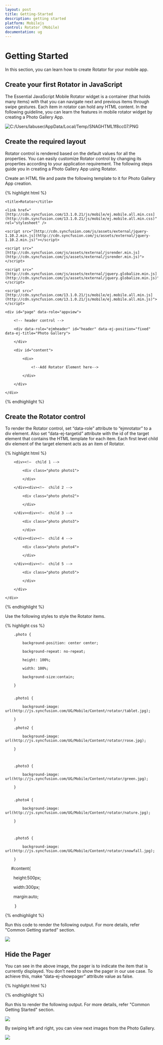 ```yaml
---
layout: post
title: Getting-Started
description: getting started
platform: Mobilejs
control: Rotator (Mobile)
documentation: ug
---
```


# Getting Started

In this section, you can learn how to create Rotator for your mobile app.

## Create your first Rotator in JavaScript

The Essential JavaScript Mobile Rotator widget is a container (that holds many items) with that you can navigate next and previous items through swipe gestures. Each item in rotator can hold any HTML content. In the following guideline, you can learn the features in mobile rotator widget by creating a Photo Gallery App.

![C:/Users/labuser/AppData/Local/Temp/SNAGHTML1f8cc07.PNG](Getting-Started_images/Getting-Started_img1.png)


## Create the required layout

Rotator control is rendered based on the default values for all the properties. You can easily customize Rotator control by changing its properties according to your application requirement. The following steps guide you in creating a Photo Gallery App using Rotator.

Create an HTML file and paste the following template to it for Photo Gallery App creation.

{% highlight html %}

<!DOCTYPE html>

<html>

<head>

    <title>Rotator</title>

    <link href="[http://cdn.syncfusion.com/13.1.0.21/js/mobile/ej.mobile.all.min.css](http://cdn.syncfusion.com/13.1.0.21/js/mobile/ej.mobile.all.min.css)" rel="stylesheet" />

    <script src="[http://cdn.syncfusion.com/js/assets/external/jquery-1.10.2.min.js](http://cdn.syncfusion.com/js/assets/external/jquery-1.10.2.min.js)"></script>

    <script src="[http://cdn.syncfusion.com/js/assets/external/jsrender.min.js](http://cdn.syncfusion.com/js/assets/external/jsrender.min.js)"></script>

    <script src="[http://cdn.syncfusion.com/js/assets/external/jquery.globalize.min.js](http://cdn.syncfusion.com/js/assets/external/jquery.globalize.min.js)"></script>

    <script src="[http://cdn.syncfusion.com/13.1.0.21/js/mobile/ej.mobile.all.min.js](http://cdn.syncfusion.com/13.1.0.21/js/mobile/ej.mobile.all.min.js)"></script>

</head>

<body>

    <div id="page" data-role="appview">

        <!-- header control -->

        <div data-role="ejmheader" id="header" data-ej-position="fixed" data-ej-title="Photo Gallery">

        </div>

        <div id="content">

            <div>

                <!--Add Rotator Element here-->

            </div>

        </div>

    </div>

</body>

</html>

{% endhighlight %}

## Create the Rotator control

To render the Rotator control, set “data-role” attribute to “ejmrotator” to a div element. Also set “data-ej-targetid” attribute with the id of the target element that contains the HTML template for each item. Each first level child div element of the target element acts as an item of Rotator. 

{% highlight html %}

 <div id="rotator" data-role="ejmrotator" data-ej-targetid="rotatorcontent">

 </div>    

<div id="rotatorcontent">

        <div><!—  child 1 -->

            <div class="photo photo1">

            </div>

        </div><div><!—  child 2 -->

            <div class="photo photo2">

            </div>

        </div><div><!—  child 3 -->

            <div class="photo photo3">

            </div>

        </div><div><!—  child 4 -->

            <div class="photo photo4">

            </div>

        </div><div><!—  child 5 -->

            <div class="photo photo5">

            </div>

        </div>

    </div>	

{% endhighlight %}



Use the following styles to style the Rotator items.



{% highlight css %}

        .photo {

            background-position: center center;

            background-repeat: no-repeat;

            height: 100%;

            width: 100%;

            background-size:contain;

        }


        .photo1 {

            background-image: url(http://js.syncfusion.com/UG/Mobile/Content/rotator/tablet.jpg);

        }

        .photo2 {

            background-image: url(http://js.syncfusion.com/UG/Mobile/Content/rotator/rose.jpg);

        }



        .photo3 {

            background-image: url(http://js.syncfusion.com/UG/Mobile/Content/rotator/green.jpg);

        }


        .photo4 {

            background-image: url(http://js.syncfusion.com/UG/Mobile/Content/rotator/nature.jpg);

        }



        .photo5 {

            background-image: url(http://js.syncfusion.com/UG/Mobile/Content/rotator/snowfall.jpg);

        }

     #content{

       height:500px;

       width:300px;

       margin:auto;

        }   

{% endhighlight %}



Run this code to render the following output. For more details, refer "Common Getting started” section.

![](Getting-Started_images/Getting-Started_img2.png)



## Hide the Pager

You can see in the above image, the pager is to indicate the item that is currently displayed. You don’t need to show the pager in our use case. To achieve this, make “data-ej-showpager” attribute value as false.


{% highlight html %}

<div id="rotator" data-role="ejmrotator" data-ej-targetid="rotatorcontent" data-ej-showpager="false">

</div>

{% endhighlight %}



Run this to render the following output. For more details, refer "Common Getting Started" section. 



![](Getting-Started_images/Getting-Started_img3.png)



By swiping left and right, you can view next images from the Photo Gallery.



![](Getting-Started_images/Getting-Started_img4.png)



